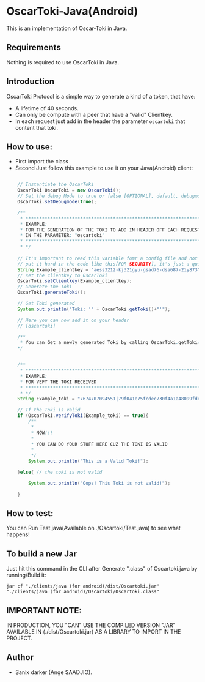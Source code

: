 # OscarToki-Java(Android)

This is an implementation of Oscar-Toki in Java.

## Requirements

Nothing is required to use OscarToki in Java.

## Introduction

OscarToki Protocol is a simple way to generate a kind of a token, that have:

- A lifetime of 40 seconds.
- Can only be compute with a peer that have a "valid" Clientkey.
- In each request just add in the header the parameter `oscartoki` that content that toki.

## How to use:

- First import the class
- Second Just follow this example to use it on your Java(Android) client:

```java

    // Instantiate the OscarToki
    OscarToki OscarToki = new OscarToki();
    // Set the debug Mode to true or false [OPTIONAL], default, debugmode is false.
    OscarToki.setDebugmode(true);

    /** 
     * *****************************************************************************
     * EXAMPLE:
     * FOR THE GENERATION OF THE TOKI TO ADD IN HEADER OFF EACH REQUESTS.
     * IN THE PARAMETER: "oscartoki"
     * *****************************************************************************
     * */
    
    // It's important to read this variable fomr a config file and not to 
    // put it hard in the code like this[FOR SECURITY], it's just a quick example 
    String Example_clientkey = "aess3212-kj321gyu-gsad76-dsa687-21y873";
    // set the clientkey to OscarToki
    OscarToki.setClientkey(Example_clientkey);
    // Generate the Toki
    OscarToki.generateToki();

    // Get Toki generated
    System.out.println("Toki: '" + OscarToki.getToki()+"'");

    // Here you can now add it on your header
    // [oscartoki]

    /**
     * You can Get a newly generated Toki by calling OscarToki.getToki()
    */


    /** 
     * *****************************************************************************
     * EXAMPLE:
     * FOR VEFY THE TOKI RECEIVED 
     * *****************************************************************************
     * */
    String Example_toki = "7674707094551|79f041e75fcdec730f4a1a48099fdefc2e301acccc7057765aaae11ced752afe|b313c1b16118e8e";

    // If the Toki is valid
    if (OscarToki.verifyToki(Example_toki) == true){
        /**
         * 
         * NOW!!! 
         * 
         * YOU CAN DO YOUR STUFF HERE CUZ THE TOKI IS VALID
         * 
         */
        System.out.println("This is a Valid Toki!");

    }else{ // the toki is not valid

        System.out.println("Oops! This Toki is not valid!");

    }
```

## How to test:

You can Run Test.java(Available on ./Oscartoki/Test.java) to see what happens!

## To build a new Jar

Just hit this command in the CLI after Generate ".class" of Oscartoki.java by running/Build it:
```shell
jar cf "./clients/java (for android)/dist/Oscartoki.jar" "./clients/java (for android)/Oscartoki/Oscartoki.class"
```

## IMPORTANT NOTE:

IN PRODUCTION, YOU "CAN" USE THE COMPILED VERSION "JAR" AVAILABLE IN (./dist/Oscartoki.jar) AS A LIBRARY TO IMPORT IN THE PROJECT.


## Author

- Sanix darker (Ange SAADJIO).